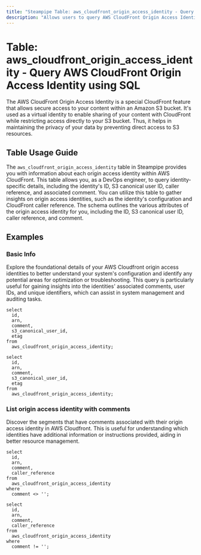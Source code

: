 ```yaml
---
title: "Steampipe Table: aws_cloudfront_origin_access_identity - Query AWS CloudFront Origin Access Identity using SQL"
description: "Allows users to query AWS CloudFront Origin Access Identity to fetch detailed information about each identity, including its ID, S3 canonical user ID, caller reference, and associated comment."
---
```


# Table: aws_cloudfront_origin_access_identity - Query AWS CloudFront Origin Access Identity using SQL

The AWS CloudFront Origin Access Identity is a special CloudFront feature that allows secure access to your content within an Amazon S3 bucket. It's used as a virtual identity to enable sharing of your content with CloudFront while restricting access directly to your S3 bucket. Thus, it helps in maintaining the privacy of your data by preventing direct access to S3 resources.

## Table Usage Guide

The `aws_cloudfront_origin_access_identity` table in Steampipe provides you with information about each origin access identity within AWS CloudFront. This table allows you, as a DevOps engineer, to query identity-specific details, including the identity's ID, S3 canonical user ID, caller reference, and associated comment. You can utilize this table to gather insights on origin access identities, such as the identity's configuration and CloudFront caller reference. The schema outlines the various attributes of the origin access identity for you, including the ID, S3 canonical user ID, caller reference, and comment.

## Examples

### Basic Info
Explore the foundational details of your AWS Cloudfront origin access identities to better understand your system's configuration and identify any potential areas for optimization or troubleshooting. This query is particularly useful for gaining insights into the identities' associated comments, user IDs, and unique identifiers, which can assist in system management and auditing tasks.

```sql+postgres
select
  id,
  arn,
  comment,
  s3_canonical_user_id,
  etag
from
  aws_cloudfront_origin_access_identity;
```

```sql+sqlite
select
  id,
  arn,
  comment,
  s3_canonical_user_id,
  etag
from
  aws_cloudfront_origin_access_identity;
```


### List origin access identity with comments
Discover the segments that have comments associated with their origin access identity in AWS Cloudfront. This is useful for understanding which identities have additional information or instructions provided, aiding in better resource management.

```sql+postgres
select
  id,
  arn,
  comment,
  caller_reference
from
  aws_cloudfront_origin_access_identity
where
  comment <> '';
```

```sql+sqlite
select
  id,
  arn,
  comment,
  caller_reference
from
  aws_cloudfront_origin_access_identity
where
  comment != '';
```